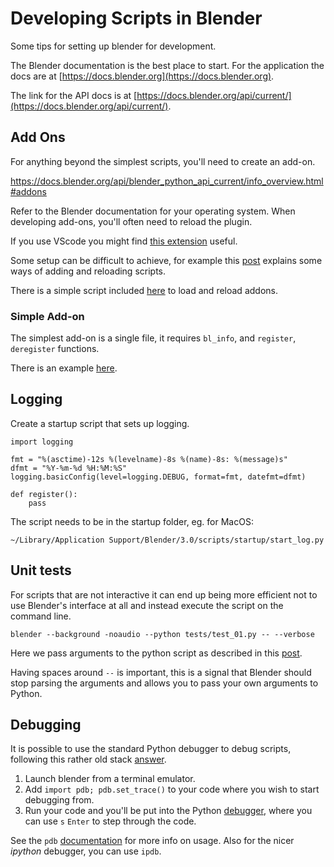 # Developing Scripts in Blender

Some tips for setting up blender for development.

The Blender documentation is the best place to start.
For the application the docs are at [https://docs.blender.org](https://docs.blender.org).

The link for the API docs is at [https://docs.blender.org/api/current/](https://docs.blender.org/api/current/).

## Add Ons

For anything beyond the simplest scripts, you'll need to create an add-on.

https://docs.blender.org/api/blender_python_api_current/info_overview.html#addons

Refer to the Blender documentation for your operating system. When developing add-ons, you'll often need to reload the plugin.

If you use VScode you might find [this extension](https://marketplace.visualstudio.com/items?itemName=JacquesLucke.blender-development) useful.

Some setup can be difficult to achieve, for example this [post](https://developer.blender.org/T67387) explains some ways of adding and reloading scripts.

There is a simple script included [here](reload_addons.py) to load and reload addons.

### Simple Add-on

The simplest add-on is a single file,
it requires `bl_info`, and `register`, `deregister` functions.

There is an example [here](dg_module.py).

## Logging

Create a startup script that sets up logging.

    import logging

    fmt = "%(asctime)-12s %(levelname)-8s %(name)-8s: %(message)s"
    dfmt = "%Y-%m-%d %H:%M:%S"
    logging.basicConfig(level=logging.DEBUG, format=fmt, datefmt=dfmt)

    def register():
        pass

The script needs to be in the startup folder, eg. for MacOS:

    ~/Library/Application Support/Blender/3.0/scripts/startup/start_log.py

## Unit tests

For scripts that are not interactive it can end up being more efficient not to
use Blender's interface at all and instead execute the script on the command line.

    blender --background -noaudio --python tests/test_01.py -- --verbose

Here we pass arguments to the python script as described in this [post](https://blender.stackexchange.com/a/8405/100373).

Having spaces around `--` is important, this is a signal that Blender should
stop parsing the arguments and allows you to pass your own arguments to Python.

## Debugging

It is possible to use the standard Python debugger to debug scripts,
following this rather old stack [answer](https://blender.stackexchange.com/a/2504/100373).

1. Launch blender from a terminal emulator.
2. Add `import pdb; pdb.set_trace()` to your code where you wish to start debugging from.
3. Run your code and you'll be put into the
   Python [debugger](https://docs.python.org/3/library/pdb.html), where you can
   use `s` `Enter` to step through the code.

See the `pdb` [documentation](http://docs.python.org/3.9/library/pdb.html#debugger-commands)
for more info on usage. Also for the nicer _ipython_ debugger, you can use `ipdb`.
